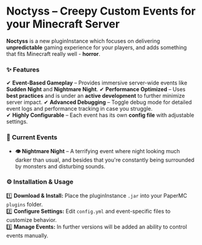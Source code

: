 # **Noctyss – Creepy Custom Events for your Minecraft Server**

**Noctyss** is a new pluginInstance which focuses on delivering **unpredictable** gaming experience for your players, and adds something that fits Minecraft really well - **horror**.

### ✨ **Features**
✔ **Event-Based Gameplay** – Provides immersive server-wide events like **Sudden Night** and **Nightmare Night**.
✔ **Performance Optimized** – Uses **best practices** and is under an **active development** to further minimize server impact.
✔ **Advanced Debugging** – Toggle debug mode for detailed event logs and performance tracking in case you struggle.  
✔ **Highly Configurable** – Each event has its own **config file** with adjustable settings.

### 🚀 **Current Events**
- **👁️ Nightmare Night** – A terrifying event where night looking much darker than usual, and besides that you're constantly being surrounded by monsters and disturbing sounds.

### ⚙️ **Installation & Usage**
1️⃣ **Download & Install:** Place the pluginInstance `.jar` into your PaperMC `plugins` folder.  
2️⃣ **Configure Settings:** Edit `config.yml` and event-specific files to customize behavior.  
3️⃣ **Manage Events:** In further versions will be added an ability to control events manually.